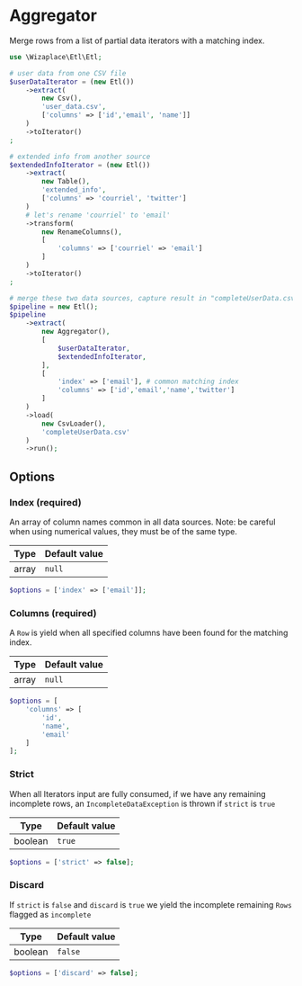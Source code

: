 # Aggregator

Merge rows from a list of partial data iterators with a matching index.

```php
use \Wizaplace\Etl\Etl;

# user data from one CSV file
$userDataIterator = (new Etl())
    ->extract(
        new Csv(),
        'user_data.csv',
        ['columns' => ['id','email', 'name']]
    )
    ->toIterator()
;

# extended info from another source
$extendedInfoIterator = (new Etl())
    ->extract(
        new Table(),
        'extended_info',
        ['columns' => 'courriel', 'twitter']
    )
    # let's rename 'courriel' to 'email'
    ->transform(
        new RenameColumns(),
        [
            'columns' => ['courriel' => 'email']
        ]
    )
    ->toIterator()
;

# merge these two data sources, capture result in "completeUserData.csv".
$pipeline = new Etl();
$pipeline
    ->extract(
        new Aggregator(),
        [
            $userDataIterator,
            $extendedInfoIterator,
        ],
        [
            'index' => ['email'], # common matching index
            'columns' => ['id','email','name','twitter']
        ]
    )
    ->load(
        new CsvLoader(),
        'completeUserData.csv'
    )
    ->run();
```

## Options

### Index (required)

An array of column names common in all data sources. Note: be careful when using numerical values, they must be of the same type.

| Type  | Default value |
|-------|---------------|
| array | `null`        |

```php
$options = ['index' => ['email']];
```

### Columns (required)

A `Row` is yield when all specified columns have been found for the matching index.

| Type  | Default value |
|-------|---------------|
| array | `null`        |

```php
$options = [
    'columns' => [
        'id',
        'name',
        'email'
    ]
];
```

### Strict

When all Iterators input are fully consumed, if we have any remaining incomplete rows, an `IncompleteDataException` is thrown if `strict` is `true`


| Type    | Default value |
|---------|---------------|
| boolean | `true`        |

```php
$options = ['strict' => false];
```

### Discard

If `strict` is `false` and `discard` is `true` we yield the incomplete remaining `Rows` flagged as `incomplete`

| Type    | Default value |
|---------|---------------|
| boolean | `false`        |

```php
$options = ['discard' => false];
```
